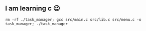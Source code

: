 ## I am learning c 😉

```
rm -rf ./task_manager; gcc src/main.c src/lib.c src/menu.c -o task_manager; ./task_manager
```
